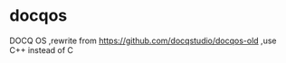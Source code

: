 docqos
======

DOCQ OS ,rewrite from https://github.com/docqstudio/docqos-old ,use C++ instead of C
